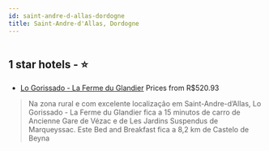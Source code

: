 ```yaml
---
id: saint-andre-d-allas-dordogne
title: Saint-Andre-d'Allas, Dordogne
---
```


<center><img src="https://i.travelapi.com/hotels/34000000/33770000/33765800/33765798/e0b5870a_z.jpg" alt="" /></center>


##  1 star hotels - ⭐️

-    [Lo Gorissado - La Ferme du Glandier](https://www.hurb.com/br/aud/https://www.hurb.com/br/hotels/saint-andre-d-allas/lo-gorissado-la-ferme-du-glandier-HT-3SWI?cmp=18055) Prices from R$520.93
   > Na zona rural e com excelente localização em Saint-Andre-dʼAllas, Lo Gorissado - La Ferme du Glandier fica a 15 minutos de carro de Ancienne Gare de Vézac e de Les Jardins Suspendus de Marqueyssac.  Este Bed and Breakfast fica a 8,2 km de Castelo de Beyna
